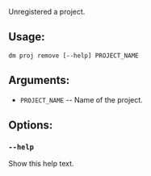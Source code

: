 Unregistered a project.

## Usage:
`dm proj remove [--help] PROJECT_NAME`

## Arguments:
- `PROJECT_NAME` -- Name of the project.

## Options:
### `--help`
Show this help text.
